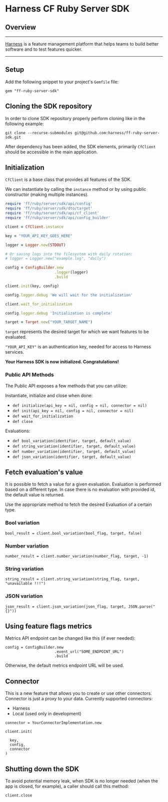 Harness CF Ruby Server SDK
========================

## Overview

-------------------------
[Harness](https://www.harness.io/) is a feature management platform that helps teams to build better software and to
test features quicker.

-------------------------

## Setup

Add the following snippet to your project's `Gemfile` file:

```
gem "ff-ruby-server-sdk"
```

## Cloning the SDK repository

In order to clone SDK repository properly perform cloning like in the following example:

```
git clone --recurse-submodules git@github.com:harness/ff-ruby-server-sdk.git
```

After dependency has been added, the SDK elements, primarily `CfClient` should be accessible in the main application.

## Initialization

`CfClient` is a base class that provides all features of the SDK.

We can instantiate by calling the `instance` method or by using public
constructor (making multiple instances).

```ruby
require 'ff/ruby/server/sdk/api/config'
require 'ff/ruby/server/sdk/dto/target'
require 'ff/ruby/server/sdk/api/cf_client'
require 'ff/ruby/server/sdk/api/config_builder'

client = CfClient.instance

key = "YOUR_API_KEY_GOES_HERE"

logger = Logger.new(STDOUT)

# Or saving logs into the filesystem with daily rotation:
# logger = Logger.new("example.log", "daily")

config = ConfigBuilder.new
                      .logger(logger)
                      .build

client.init(key, config)

config.logger.debug 'We will wait for the initialization'

client.wait_for_initialization

config.logger.debug 'Initialization is complete'

target = Target.new("YOUR_TARGET_NAME")
```

`target` represents the desired target for which we want features to be evaluated.

`"YOUR_API_KEY"` is an authentication key, needed for access to Harness services.

**Your Harness SDK is now initialized. Congratulations!**

### Public API Methods ###

The Public API exposes a few methods that you can utilize:

Instantiate, initialize and close when done:

* `def initialize(api_key = nil, config = nil, connector = nil)`
* `def init(api_key = nil, config = nil, connector = nil)`
* `def wait_for_initialization`
* `def close`

Evaluations:

* `def bool_variation(identifier, target, default_value)`
* `def string_variation(identifier, target, default_value)`
* `def number_variation(identifier, target, default_value)`
* `def json_variation(identifier, target, default_value)`

## Fetch evaluation's value

It is possible to fetch a value for a given evaluation. Evaluation is performed based on a different type. In case there
is no evaluation with provided id, the default value is returned.

Use the appropriate method to fetch the desired Evaluation of a certain type.

### Bool variation

```
bool_result = client.bool_variation(bool_flag, target, false)  
```

### Number variation

```
number_result = client.number_variation(number_flag, target, -1)  
```

### String variation

```
string_result = client.string_variation(string_flag, target, "unavailable !!!")  
```

### JSON variation

```
json_result = client.json_variation(json_flag, target, JSON.parse("{}"))
```

## Using feature flags metrics

Metrics API endpoint can be changed like this (if ever needed):

```
config = ConfigBuilder.new
                      .event_url("SOME_ENDPOINT_URL")
                      .build
```

Otherwise, the default metrics endpoint URL will be used.

## Connector

This is a new feature that allows you to create or use other connectors.
Connector is just a proxy to your data. Currently supported connectors:

* Harness
* Local (used only in development)

```
connector = YourConnectorImplementation.new

client.init(

  key,
  config,
  connector
)
```

## Shutting down the SDK

To avoid potential memory leak, when SDK is no longer needed
(when the app is closed, for example), a caller should call this method:

```
client.close
```




